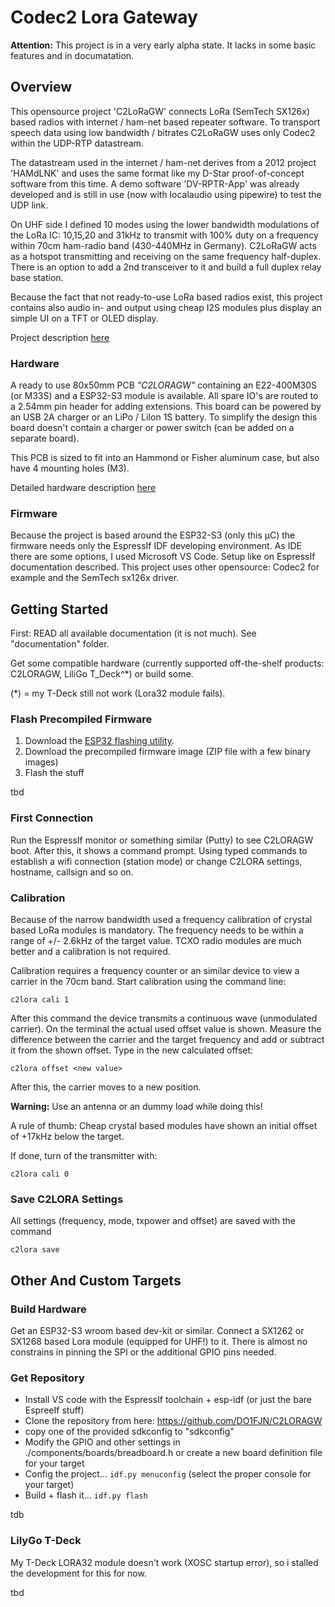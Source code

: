 # Codec2 Lora Gateway

**Attention:** This project is in a very early alpha state. It lacks in some basic features and in documatation.

## Overview

This opensource project 'C2LoRaGW' connects LoRa (SemTech SX126x) based radios with internet / ham-net based repeater software.
To transport speech data using low bandwidth / bitrates C2LoRaGW uses only Codec2 within the UDP-RTP datastream.

The datastream used in the internet / ham-net derives from a 2012 project 'HAMdLNK' and uses the same format like my D-Star
proof-of-concept software from this time. A demo software 'DV-RPTR-App' was already developed and is still in use (now with
localaudio using pipewire) to test the UDP link.

On UHF side I defined 10 modes using the lower bandwidth modulations of the LoRa IC: 10,15,20 and 31kHz to transmit with 100%
duty on a frequency within 70cm ham-radio band (430-440MHz in Germany). C2LoRaGW acts as a hotspot transmitting and receiving on
the same frequency half-duplex. There is an option to add a 2nd transceiver to it and build a full duplex relay base station.

Because the fact that not ready-to-use LoRa based radios exist, this project contains also audio in- and output using cheap I2S
modules plus display an simple UI on a TFT or OLED display.

Project description [here](documentation/project_description.md)

### Hardware

A ready to use 80x50mm PCB *"C2LORAGW"* containing an E22-400M30S (or M33S) and a ESP32-S3 module is available. All spare IO's are
routed to a 2.54mm pin header for adding extensions. This board can be powered by an USB 2A charger or an LiPo / LiIon 1S battery.
To simplify the design this board doesn't contain a charger or power switch (can be added on a separate board).

This PCB is sized to fit into an Hammond or Fisher aluminum case, but also have 4 mounting holes (M3).

Detailed hardware description [here](documentation/hardware.md)

### Firmware

Because the project is based around the ESP32-S3 (only this µC) the firmware needs only the EspressIf IDF developing environment.
As IDE there are some options, I used Microsoft VS Code. Setup like on EspressIf documentation described. This project uses
other opensource: Codec2 for example and the SemTech sx126x driver.

## Getting Started

First: READ all available documentation (it is not much). See "documentation" folder.

Get some compatible hardware (currently supported off-the-shelf products: C2LORAGW, LiliGo T_Deck^*) or build some.

(*) = my T-Deck still not work (Lora32 module fails).

### Flash Precompiled Firmware

1. Download the [ESP32 flashing utility](https://github.com/cpq/esputil).
2. Download the precompiled firmware image (ZIP file with a few binary images)
3. Flash the stuff

tbd

### First Connection

Run the EspressIf monitor or something similar (Putty) to see C2LORAGW boot. After this, it shows a command prompt. Using typed
commands to establish a wifi connection (station mode) or change C2LORA settings, hostname, callsign and so on.

### Calibration

Because of the narrow bandwidth used a frequency calibration of crystal based LoRa modules is mandatory. The frequency needs to
be within a range of +/- 2.6kHz of the target value. TCXO radio modules are much better and a calibration is not required.

Calibration requires a frequency counter or an similar device to view a carrier in the 70cm band. Start calibration using the
command line:

`c2lora cali 1`

After this command the device transmits a continuous wave (unmodulated carrier). On the terminal the actual used offset value is
shown. Measure the difference between the carrier and the target frequency and add or subtract it from the shown offset. Type
in the new calculated offset:

`c2lora offset <new value>`

After this, the carrier moves to a new position.

**Warning:** Use an antenna or an dummy load while doing this!

A rule of thumb: Cheap crystal based modules have shown an initial offset of +17kHz below the target.

If done, turn of the transmitter with:

`c2lora cali 0`

### Save C2LORA Settings

All settings (frequency, mode, txpower and offset) are saved with the command

`c2lora save`


## Other And Custom Targets

### Build Hardware

Get an ESP32-S3 wroom based dev-kit or similar. Connect a SX1262 or SX1268 based Lora module (equipped for UHF!) to it. There is
almost no constrains in pinning the SPI or the additional GPIO pins needed.

### Get Repository

* Install VS code with the EspressIf toolchain + esp-idf (or just the bare EspreeIf stuff)
* Clone the repository from here: https://github.com/DO1FJN/C2LORAGW
* copy one of the provided sdkconfig to "sdkconfig"
* Modify the GPIO and other settings in ./components/boards/breadboard.h or create a new board definition file for your target
* Config the project...  `idf.py menuconfig` (select the proper console for your target)
* Build + flash it... `idf.py flash`

tdb

### LilyGo T-Deck

My T-Deck LORA32 module doesn't work (XOSC startup error), so i stalled the development for this for now.

tbd
